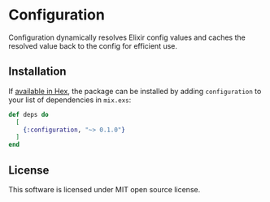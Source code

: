 # Configuration

Configuration dynamically resolves Elixir config values and caches the
resolved value back to the config for efficient use.

## Installation

If [available in Hex](https://hex.pm/docs/publish), the package can be installed
by adding `configuration` to your list of dependencies in `mix.exs`:

```elixir
def deps do
  [
    {:configuration, "~> 0.1.0"}
  ]
end
```

## License

This software is licensed under MIT open source license.

